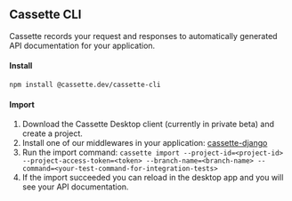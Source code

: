 ## Cassette CLI

Cassette records your request and responses to automatically generated API documentation for your application.

#### Install

`npm install @cassette.dev/cassette-cli`

#### Import

1. Download the Cassette Desktop client (currently in private beta) and create a project.
2. Install one of our middlewares in your application:
[cassette-django](https://pypi.org/project/cassette-django/#description)
3. Run the import command:
`cassette import --project-id=<project-id> --project-access-token=<token> --branch-name=<branch-name> --command=<your-test-command-for-integration-tests>`
4. If the import succeeded you can reload in the desktop app and you will see your API documentation.


